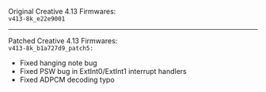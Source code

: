 Original Creative 4.13 Firmwares:<br>
```v413-8k_e22e9001```

---

Patched Creative 4.13 Firmwares:<br>
```v413-8k_b1a727d9_patch5:```
- Fixed hanging note bug
- Fixed PSW bug in ExtInt0/ExtInt1 interrupt handlers
- Fixed ADPCM decoding typo
